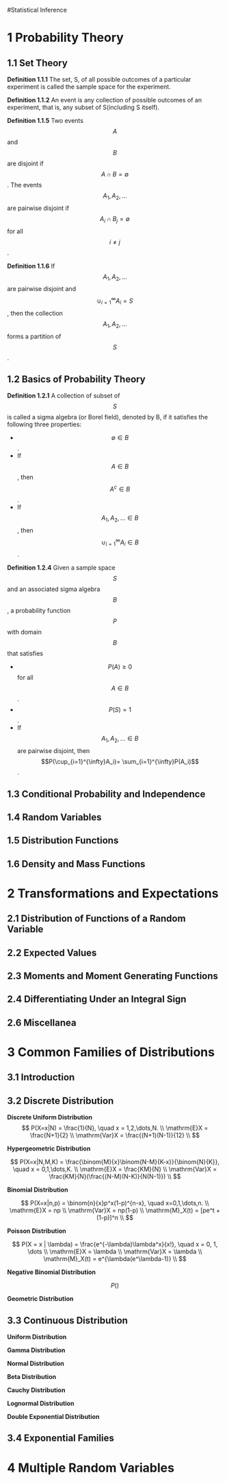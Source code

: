 #Statistical Inference

# 1 Probability Theory

## 1.1 Set Theory

**Definition 1.1.1** The set, S, of all possible outcomes of a particular experiment is called the sample space for the experiment.

**Definition 1.1.2** An event is any collection of possible outcomes of an experiment, that is, any subset of S(including S itself).

**Definition 1.1.5** Two events $$A$$ and $$B$$ are disjoint if $$A \cap B = \emptyset$$. The events $$A_1, A_2, \dots$$ are pairwise disjoint if $$A_i \cap B_j = \emptyset$$ for all $$i \neq j$$.

**Definition 1.1.6** If $$A_1, A_2, \dots$$ are pairwise disjoint and $$\cup_{i=1}^
{\infty}A_i = S$$, then the collection $$A_1, A_2, \dots$$ forms a partition of $$S$$.

## 1.2 Basics of Probability Theory

**Definition 1.2.1** A collection of subset of $$S$$ is called a sigma algebra (or Borel field), denoted by B, if it satisfies the following three properties:

  * $$\emptyset \in B$$.
  * If $$A \in B$$, then $$A^c \in B$$.
  * If $$A_1, A_2, \dots \in B$$, then $$\cup_{i=1}^{\infty}A_i \in B$$.

**Definition 1.2.4** Given a sample space $$S$$ and an associated sigma algebra $$B$$, a probability function $$P$$ with domain $$B$$ that satisfies
  * $$P(A) \ge 0$$ for all $$A \in B$$.
  * $$P(S) = 1$$.
  * If $$A_1, A_2, \dots \in B$$ are pairwise disjoint, then $$P(\cup_{i=1}^{\infty}A_i)= \sum_{i=1}^{\infty}P(A_i)$$.


## 1.3 Conditional Probability and Independence

## 1.4 Random Variables

## 1.5 Distribution Functions

## 1.6 Density and Mass Functions


# 2 Transformations and Expectations

## 2.1 Distribution of Functions of a Random Variable

## 2.2 Expected Values

## 2.3 Moments and Moment Generating Functions

## 2.4 Differentiating Under an Integral Sign

## 2.6 Miscellanea

# 3 Common Families of Distributions

## 3.1 Introduction

## 3.2 Discrete Distribution

**Discrete Uniform Distribution**
$$
P(X=x|N) = \frac{1}{N}, \quad x = 1,2,\dots,N. \\
\mathrm{E}X = \frac{N+1}{2} \\
\mathrm{Var}X = \frac{(N+1)(N-1)}{12} \\
$$

**Hypergeometric Distribution**

$$
P(X=x|N,M,K) = \frac{\binom{M}{x}\binom{N-M}{K-x}}{\binom{N}{K}}, \quad x = 0,1,\dots,K. \\
\mathrm{E}X = \frac{KM}{N} \\
\mathrm{Var}X = \frac{KM}{N}(\frac{(N-M)(N-K)}{N(N-1)}) \\
$$

**Binomial Distribution**

$$
P(X=x|n,p) = \binom{n}{x}p^x(1-p)^{n-x}, \quad x=0,1,\dots,n. \\
\mathrm{E}X = np \\
\mathrm{Var}X = np(1-p) \\
\mathrm{M}_X(t) = [pe^t + (1-p)]^n \\
$$

**Poisson Distribution**

$$
P(X = x | \lambda) = \frac{e^{-\lambda}\lambda^x}{x!}, \quad x = 0, 1, \dots \\
\mathrm{E}X = \lambda \\
\mathrm{Var}X = \lambda \\
\mathrm{M}_X(t) = e^{\lambda(e^\lambda-1)} \\
$$

**Negative Binomial Distribution**

$$
P()
$$


**Geometric Distribution**

## 3.3 Continuous Distribution

**Uniform Distribution**

**Gamma Distribution**

**Normal Distribution**

**Beta Distribution**

**Cauchy Distribution**

**Lognormal Distribution**

**Double Exponential Distribution**

## 3.4 Exponential Families



# 4 Multiple Random Variables